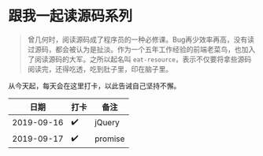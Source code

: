 # 跟我一起读源码系列

> 曾几何时，阅读源码成了程序员的一种必修课。Bug再少效率再高，没有读过源码，都会被认为是扯淡。作为一个五年工作经验的前端老菜鸟，也加入了阅读源码的大军。之所以起名叫 `eat-resource`，表示不仅要将拿些源码阅读完，还得吃透，吃到肚子里，印在脑子里。

从今天起，每天会在这里打卡，以此告诫自己坚持不懈。

| 日期 | 打卡 | 备注 |
| ---|---|---|
| 2019-09-16| ✔️ | jQuery|
| 2019-09-17| ✔️ | promise|